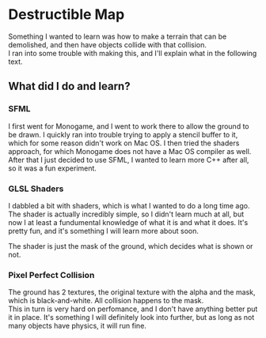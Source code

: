 # Destructible Map

Something I wanted to learn was how to make a terrain that can be demolished, and then have objects collide with that collision.  
I ran into some trouble with making this, and I'll explain what in the following text.

## What did I do and learn?

### SFML

I first went for Monogame, and I went to work there to allow the ground to be drawn. I quickly ran into trouble trying to apply a stencil buffer to it, which for some reason didn't work on Mac OS. I then tried the shaders approach, for which Monogame does not have a Mac OS compiler as well.  
After that I just decided to use SFML, I wanted to learn more C++ after all, so it was a fun experiment.

### GLSL Shaders

I dabbled a bit with shaders, which is what I wanted to do a long time ago. The shader is actually incredibly simple, so I didn't learn much at all, but now I at least a fundumental knowledge of what it is and what it does. It's pretty fun, and it's something I will learn more about soon.

The shader is just the mask of the ground, which decides what is shown or not.

### Pixel Perfect Collision

The ground has 2 textures, the original texture with the alpha and the mask, which is black-and-white. All collision happens to the mask.  
This in turn is very hard on perfomance, and I don't have anything better put it in place. It's something I will definitely look into further, but as long as not many objects have physics, it will run fine. 